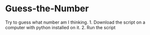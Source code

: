 # Guess-the-Number
Try to guess what number am I thinking. 1. Download the script on a computer with python installed on it.  2. Run the script
